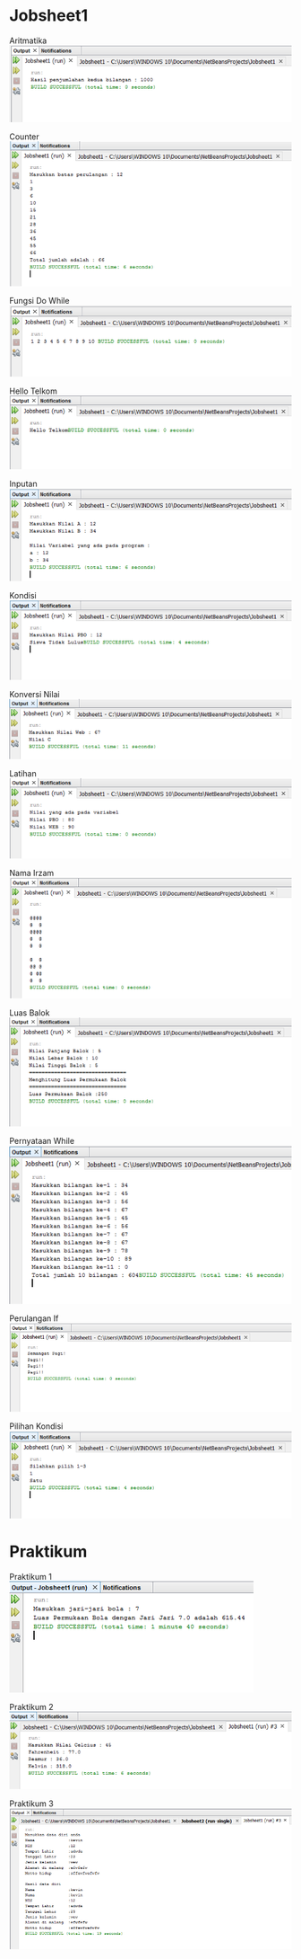 # Jobsheet1
Aritmatika
<br>
![alt_text](https://github.com/kevinirzam/Jobsheet1/blob/master/Aritmatika.PNG)

Counter
<br>
![alt_text](https://github.com/kevinirzam/Jobsheet1/blob/master/Counter.PNG)

Fungsi Do While
<br>
![alt_text](https://github.com/kevinirzam/Jobsheet1/blob/master/FungsiDoWhile.PNG)

Hello Telkom
<br>
![alt_text](https://github.com/kevinirzam/Jobsheet1/blob/master/HelloTelkom.PNG)

Inputan
<br>
![alt_text](https://github.com/kevinirzam/Jobsheet1/blob/master/Inputan.PNG)

Kondisi
<br>
![alt_text](https://github.com/kevinirzam/Jobsheet1/blob/master/Kondisi.PNG)

Konversi Nilai
<br>
![alt_text](https://github.com/kevinirzam/Jobsheet1/blob/master/KonversiNilai.PNG)

Latihan
<br>
![alt_text](https://github.com/kevinirzam/Jobsheet1/blob/master/Latihan.PNG)

Nama Irzam
<br>
![alt_text](https://github.com/kevinirzam/Jobsheet1/blob/master/LogikaFor.PNG)

Luas Balok
<br>
![alt_text](https://github.com/kevinirzam/Jobsheet1/blob/master/LuasBalok.PNG)

Pernyataan While
<br>
![alt_text](https://github.com/kevinirzam/Jobsheet1/blob/master/PernyataanWhile.PNG)

Perulangan If
<br>
![alt_text](https://github.com/kevinirzam/Jobsheet1/blob/master/PerulanganIf.PNG)

Pilihan Kondisi
<br>
![alt_text](https://github.com/kevinirzam/Jobsheet1/blob/master/PilihanKondisi.PNG)


# Praktikum

Praktikum 1
<br>
![alt_text](https://github.com/kevinirzam/Jobsheet1/blob/master/Soal1.PNG)

Praktikum 2
<br>
![alt_text](https://github.com/kevinirzam/Jobsheet1/blob/master/Soal2.PNG)

Praktikum 3
<br>
![alt_text](https://github.com/kevinirzam/Jobsheet1/blob/master/soal3.PNG)

